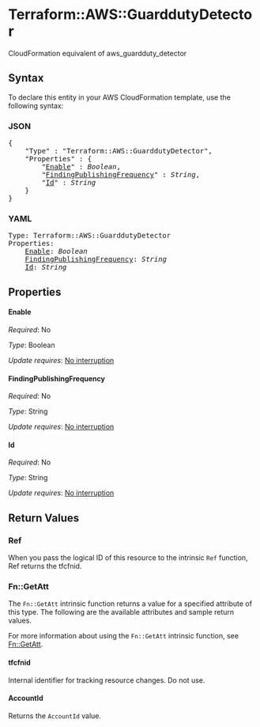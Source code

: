 # Terraform::AWS::GuarddutyDetector

CloudFormation equivalent of aws_guardduty_detector

## Syntax

To declare this entity in your AWS CloudFormation template, use the following syntax:

### JSON

<pre>
{
    "Type" : "Terraform::AWS::GuarddutyDetector",
    "Properties" : {
        "<a href="#enable" title="Enable">Enable</a>" : <i>Boolean</i>,
        "<a href="#findingpublishingfrequency" title="FindingPublishingFrequency">FindingPublishingFrequency</a>" : <i>String</i>,
        "<a href="#id" title="Id">Id</a>" : <i>String</i>
    }
}
</pre>

### YAML

<pre>
Type: Terraform::AWS::GuarddutyDetector
Properties:
    <a href="#enable" title="Enable">Enable</a>: <i>Boolean</i>
    <a href="#findingpublishingfrequency" title="FindingPublishingFrequency">FindingPublishingFrequency</a>: <i>String</i>
    <a href="#id" title="Id">Id</a>: <i>String</i>
</pre>

## Properties

#### Enable

_Required_: No

_Type_: Boolean

_Update requires_: [No interruption](https://docs.aws.amazon.com/AWSCloudFormation/latest/UserGuide/using-cfn-updating-stacks-update-behaviors.html#update-no-interrupt)

#### FindingPublishingFrequency

_Required_: No

_Type_: String

_Update requires_: [No interruption](https://docs.aws.amazon.com/AWSCloudFormation/latest/UserGuide/using-cfn-updating-stacks-update-behaviors.html#update-no-interrupt)

#### Id

_Required_: No

_Type_: String

_Update requires_: [No interruption](https://docs.aws.amazon.com/AWSCloudFormation/latest/UserGuide/using-cfn-updating-stacks-update-behaviors.html#update-no-interrupt)

## Return Values

### Ref

When you pass the logical ID of this resource to the intrinsic `Ref` function, Ref returns the tfcfnid.

### Fn::GetAtt

The `Fn::GetAtt` intrinsic function returns a value for a specified attribute of this type. The following are the available attributes and sample return values.

For more information about using the `Fn::GetAtt` intrinsic function, see [Fn::GetAtt](https://docs.aws.amazon.com/AWSCloudFormation/latest/UserGuide/intrinsic-function-reference-getatt.html).

#### tfcfnid

Internal identifier for tracking resource changes. Do not use.

#### AccountId

Returns the <code>AccountId</code> value.

